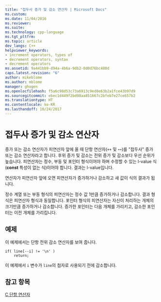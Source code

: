 ```yaml
---
title: "접두사 증가 및 감소 연산자 | Microsoft Docs"
ms.custom: 
ms.date: 11/04/2016
ms.reviewer: 
ms.suite: 
ms.technology: cpp-language
ms.tgt_pltfrm: 
ms.topic: article
dev_langs: C++
helpviewer_keywords:
- increment operators, types of
- decrement operators, syntax
- decrement operators
ms.assetid: 9a441bb9-d94a-4b6a-9db2-0d0d76bc480d
caps.latest.revision: "6"
author: mikeblome
ms.author: mblome
manager: ghogen
ms.openlocfilehash: f5a6c98d53c73a6913c9ed8e63b2a1fce43b97d9
ms.sourcegitcommit: ebec1d449f2bd98aa851667c2bfeb7e27ce657b2
ms.translationtype: HT
ms.contentlocale: ko-KR
ms.lasthandoff: 10/24/2017
---
```

# <a name="prefix-increment-and-decrement-operators"></a>접두사 증가 및 감소 연산자
증가 또는 감소 연산자가 피연산자 앞에 올 때 단항 연산자(`++` 및 **--**)를 "접두사" 증가 또는 감소 연산자라고 합니다. 후위 증가 및 감소는 전위 증가 및 감소보다 우선 순위가 높습니다. 피연산자는 정수, 부동 및 포인터 형식이어야 하며 수정할 수 있는 l-value 식(**const** 특성이 없는 식)이어야 합니다. 결과는 l-value입니다.  
  
 연산자가 피연산자 앞에 오면 피연산자가 증가하거나 감소하고 새 값이 식의 결과가 됩니다.  
  
 정수 계열 또는 부동 형식의 피연산자는 정수 값 1만큼 증가하거나 감소합니다. 결과 형식은 피연산자 형식과 동일합니다. 포인터 형식의 피연산자는 자신이 처리하는 개체의 크기만큼 증가하거나 감소합니다. 증가한 포인터는 다음 개체를 가리키고, 감소한 포인터는 이전 개체를 가리킵니다.  
  
## <a name="example"></a>예제  
 이 예제에서는 단항 전위 감소 연산자를 보여 줍니다.  
  
```  
if( line[--i] != '\n' )  
    return;  
```  
  
 이 예제에서 `i` 변수가 `line`의 첨자로 사용되기 전에 감소합니다.  
  
## <a name="see-also"></a>참고 항목  
 [C 단항 연산자](../c-language/c-unary-operators.md)